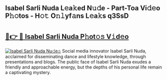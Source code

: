 ## Isabel Sarli Nuda L𝚎a𝚔ed N𝚞𝚍e - Part-Toa Vi𝚍𝚎o P𝚑𝚘tos - H𝚘𝚝 O𝚗𝚕yf𝚊ns L𝚎a𝚔s q3SsD

# <h2><a href="http://kfa29do.oniu.top/?m=Isabel+Sarli+Nuda">🔗👉 🔴 Isabel Sarli Nuda P𝚑ot𝚘𝚜 V𝚒d𝚎o</a></h2>

[![Isabel Sarli Nuda Nu𝚍e𝚜](https://i.imgur.com/0qMVB7G.gif)](http://kfa29do.oniu.top/?m=Isabel+Sarli+Nuda)
Social media innovator Isabel Sarli Nuda, acclaimed for disseminating dance and lifestyle knowledge, through presentations and blogs. The public face of Isabel Sarli Nuda exudes a friendly and approachable energy, but the depths of his personal life remain a captivating mystery.  
